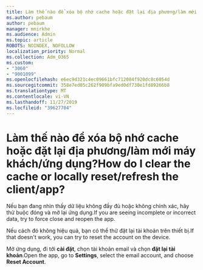 ```yaml
---
title: Làm thế nào để xóa bộ nhớ cache hoặc đặt lại địa phương/làm mới máy khách/ứng dụng?
ms.author: pebaum
author: pebaum
manager: mnirkhe
ms.audience: Admin
ms.topic: article
ROBOTS: NOINDEX, NOFOLLOW
localization_priority: Normal
ms.collection: Adm_O365
ms.custom:
- "3060"
- "9001099"
ms.openlocfilehash: e6ec9d321c4ec09661bfc712084f920dc8c6054d
ms.sourcegitcommit: 358e7ed05c262f909bfa9ed0df730e1fd89266b8
ms.translationtype: MT
ms.contentlocale: vi-VN
ms.lasthandoff: 11/27/2019
ms.locfileid: "39627704"
---
```

# <a name="how-do-i-clear-the-cache-or-locally-resetrefresh-the-clientapp"></a><span data-ttu-id="2d0b4-102">Làm thế nào để xóa bộ nhớ cache hoặc đặt lại địa phương/làm mới máy khách/ứng dụng?</span><span class="sxs-lookup"><span data-stu-id="2d0b4-102">How do I clear the cache or locally reset/refresh the client/app?</span></span>

<span data-ttu-id="2d0b4-103">Nếu bạn đang nhìn thấy dữ liệu không đầy đủ hoặc không chính xác, hãy thử buộc đóng và mở lại ứng dụng.</span><span class="sxs-lookup"><span data-stu-id="2d0b4-103">If you are seeing incomplete or incorrect data, try to force close and reopen the app.</span></span>  

<span data-ttu-id="2d0b4-104">Nếu cách đó không hiệu quả, bạn có thể thử đặt lại tài khoản trên thiết bị.</span><span class="sxs-lookup"><span data-stu-id="2d0b4-104">If that doesn't work, you can try to reset the account on the device.</span></span>
 
<span data-ttu-id="2d0b4-105">Mở ứng dụng, đi tới **cài đặt**, chọn tài khoản email và chọn **đặt lại tài khoản**.</span><span class="sxs-lookup"><span data-stu-id="2d0b4-105">Open the app, go to **Settings**, select the email account, and choose **Reset Account**.</span></span>
